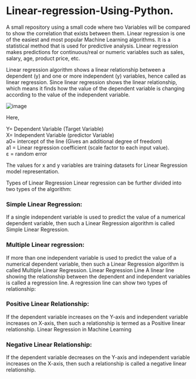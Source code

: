 # Linear-regression-Using-Python.



A small repository using a small code where two Variables will be compared to show the correlation that exists between them.
Linear regression is one of the easiest and most popular Machine Learning algorithms. It is a statistical method that is used for predictive analysis. Linear regression makes predictions for continuous/real or numeric variables such as sales, salary, age, product price, etc.

Linear regression algorithm shows a linear relationship between a dependent (y) and one or more independent (y) variables, hence called as linear regression. Since linear regression shows the linear relationship, which means it finds how the value of the dependent variable is changing according to the value of the independent variable.

![image](https://user-images.githubusercontent.com/77969007/236446937-1884054b-10b0-4b43-aab1-56f051c55a52.png)


Here,

Y= Dependent Variable (Target Variable)<br>
X= Independent Variable (predictor Variable)<br> 
a0= intercept of the line (Gives an additional degree of freedom)<br>
a1 = Linear regression coefficient (scale factor to each input value).<br>
ε = random error<br>

The values for x and y variables are training datasets for Linear Regression model representation.

Types of Linear Regression
Linear regression can be further divided into two types of the algorithm:

<h3>Simple Linear Regression:</h3>
If a single independent variable is used to predict the value of a numerical dependent variable, then such a Linear Regression algorithm is called Simple Linear Regression.

<h3> Multiple Linear regression: </h3>
If more than one independent variable is used to predict the value of a numerical dependent variable, then such a Linear Regression algorithm is called Multiple Linear Regression.
Linear Regression Line
A linear line showing the relationship between the dependent and independent variables is called a regression line. A regression line can show two types of relationship:

<h3> Positive Linear Relationship: </h3>
If the dependent variable increases on the Y-axis and independent variable increases on X-axis, then such a relationship is termed as a Positive linear relationship.
Linear Regression in Machine Learning


<h3> Negative Linear Relationship: </h3> 
If the dependent variable decreases on the Y-axis and independent variable increases on the X-axis, then such a relationship is called a negative linear relationship.

